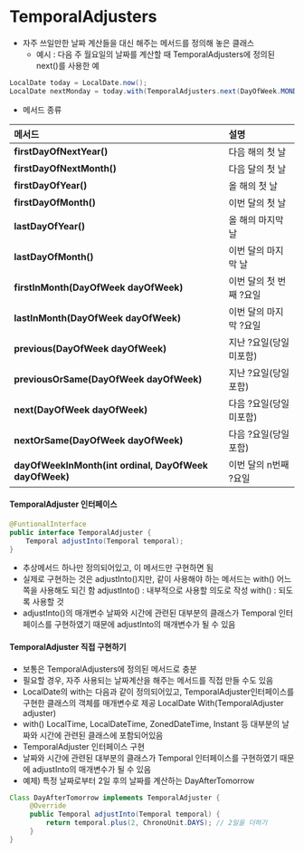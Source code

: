 

#  TemporalAdjusters

- 자주 쓰일만한 날짜 계산들을 대신 해주는 메서드를 정의해 놓은 클래스
  - 예시 : 다음 주 월요일의 날짜를 계산할 때 TemporalAdjusters에 정의된 next()를 사용한 예

```java
LocalDate today = LocalDate.now();
LocalDate nextMonday = today.with(TemporalAdjusters.next(DayOfWeek.MONDAY));
```

- 메서드 종류

| 메서드                                                 | 설명                    |
| :----------------------------------------------------- | :---------------------- |
| **firstDayOfNextYear()**                               | 다음 해의 첫 날         |
| **firstDayOfNextMonth()**                              | 다음 달의 첫 날         |
| **firstDayOfYear()**                                   | 올 해의 첫 날           |
| **firstDayOfMonth()**                                  | 이번 달의 첫 날         |
| **lastDayOfYear()**                                    | 올 해의 마지막 날       |
| **lastDayOfMonth()**                                   | 이번 달의 마지막 날     |
| **firstInMonth(DayOfWeek dayOfWeek)**                  | 이번 달의 첫 번째 ?요일 |
| **lastInMonth(DayOfWeek dayOfWeek)**                   | 이번 달의 마지막 ?요일  |
| **previous(DayOfWeek dayOfWeek)**                      | 지난 ?요일(당일 미포함) |
| **previousOrSame(DayOfWeek dayOfWeek)**                | 지난 ?요일(당일 포함)   |
| **next(DayOfWeek dayOfWeek)**                          | 다음 ?요일(당일 미포함) |
| **nextOrSame(DayOfWeek dayOfWeek)**                    | 다음 ?요일(당일 포함)   |
| **dayOfWeekInMonth(int ordinal, DayOfWeek dayOfWeek)** | 이번 달의 n번째 ?요일   |





#### TemporalAdjuster 인터페이스

```java
@FuntionalInterface
public interface TemporalAdjuster {
    Temporal adjustInto(Temporal temporal);
}
```



- 추상메서드 하나만 정의되어있고, 이 메서드만 구현하면 됨
- 실제로 구현하는 것은 adjustInto()지만, 같이 사용해야 하는 메서드는 with()
  어느 쪽을 사용해도 되긴 함
  adjustInto() : 내부적으로 사용할 의도로 작성
  with() : 되도록 사용할 것
- adjustInto()의 매개변수
  날짜와 시간에 관련된 대부분의 클래스가 Temporal 인터페이스를 구현하였기 때문에 adjustInto의 매개변수가 될 수 있음



#### TemporalAdjuster 직접 구현하기

- 보통은 TemporalAdjusters에 정의된 메서드로 충분
- 필요할 경우, 자주 사용되는 날짜계산을 해주는 메서드를 직접 만들 수도 있음
- LocalDate의 with는 다음과 같이 정의되어있고, TemporalAdjuster인터페이스를 구현한 클래스의 객체를 매개변수로 제공
  LocalDate With(TemporalAdjuster adjuster)
- with()
  LocalTime, LocalDateTime, ZonedDateTime, Instant 등 대부분의 날짜와 시간에 관련된 클래스에 포함되어있음
- TemporalAdjuster 인터페이스 구현
- 날짜와 시간에 관련된 대부분의 클래스가 Temporal 인터페이스를 구현하였기 때문에 adjustInto의 매개변수가 될 수 있음
- 예제) 특정 날짜로부터 2일 후의 날짜를 계산하는 DayAfterTomorrow

```java
Class DayAfterTomorrow implements TemporalAdjuster {
     @Override
     public Temporal adjustInto(Temporal temporal) {
         return temporal.plus(2, ChronoUnit.DAYS); // 2일을 더하기
     }
}
```

